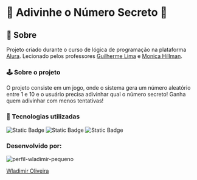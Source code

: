 # 🙈 Adivinhe o Número Secreto 🙊

## 📖 Sobre

Projeto criado durante o curso de lógica de programação na plataforma [Alura](https://www.alura.com.br/). Lecionado pelos professores [Guilherme Lima](https://github.com/guilhermeonrails) e [Monica Hillman](https://github.com/MonicaHillman).

### 🕹️ Sobre o projeto

O projeto consiste em um jogo, onde o sistema gera um número aleatório entre 1 e 10 e o usuário precisa adivinhar qual o número secreto! Ganha quem adivinhar com menos tentativas!

### 🤖 Tecnologias utilizadas

![Static Badge](https://img.shields.io/badge/HTML-%23DC4E21)
![Static Badge](https://img.shields.io/badge/CSS-%232655E4)
![Static Badge](https://img.shields.io/badge/JavaScript-%23F7E025)

### Desenvolvido por:

![perfil-wladimir-pequeno](https://github.com/user-attachments/assets/88970aac-14cd-45b9-867b-b738c6d34d70)

[Wladimir Oliveira](https://github.com/wladimiroliveira)
